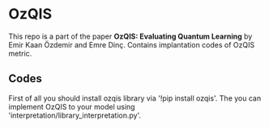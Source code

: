 # OzQIS

This repo is a part of the paper **OzQIS: Evaluating Quantum Learning** by Emir Kaan Özdemir and Emre Dinç. Contains implantation codes of OzQIS metric.

## Codes
First of all you should install ozqis library via '!pip install ozqis'. The you can implement OzQIS to your model using 'interpretation/library_interpretation.py'.
